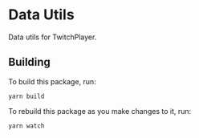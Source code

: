 # Data Utils

Data utils for TwitchPlayer.

## Building

To build this package, run:

```
yarn build
```

To rebuild this package as you make changes to it, run:

```
yarn watch
```
